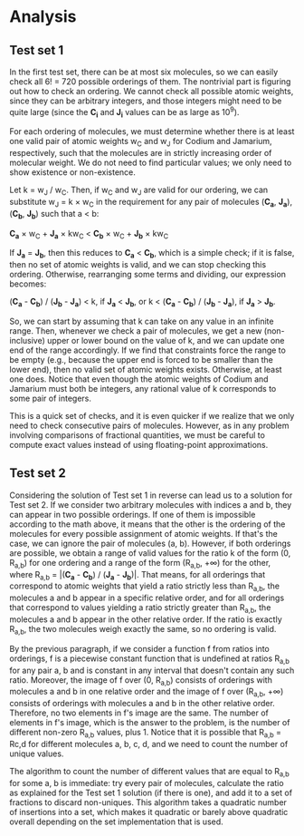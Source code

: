 # Analysis

## Test set 1

In the first test set, there can be at most six molecules, so we can easily check all 6! = 720 possible orderings of them. The nontrivial part is figuring out how to check an ordering. We cannot check all possible atomic weights, since they can be arbitrary integers, and those integers might need to be quite large (since the **C<sub>i</sub>** and **J<sub>i</sub>** values can be as large as 10<sup>9</sup>).

For each ordering of molecules, we must determine whether there is at least one valid pair of atomic weights w<sub>C</sub> and w<sub>J</sub> for Codium and Jamarium, respectively, such that the molecules are in strictly increasing order of molecular weight. We do not need to find particular values; we only need to show existence or non-existence.

Let k = w<sub>J</sub> / w<sub>C</sub>. Then, if w<sub>C</sub> and w<sub>J</sub> are valid for our ordering, we can substitute w<sub>J</sub> = k × w<sub>C</sub> in the requirement for any pair of molecules (**C<sub>a</sub>**, **J<sub>a</sub>**), (**C<sub>b</sub>**, **J<sub>b</sub>**) such that a < b:

**C<sub>a</sub>** × w<sub>C</sub> + **J<sub>a</sub>** × kw<sub>C</sub> < **C<sub>b</sub>** × w<sub>C</sub> + **J<sub>b</sub>** × kw<sub>C</sub>

If **J<sub>a</sub>** = **J<sub>b</sub>**, then this reduces to **C<sub>a</sub>** < **C<sub>b</sub>**, which is a simple check; if it is false, then no set of atomic weights is valid, and we can stop checking this ordering. Otherwise, rearranging some terms and dividing, our expression becomes:

(**C<sub>a</sub>** - **C<sub>b</sub>**) / (**J<sub>b</sub>** - **J<sub>a</sub>**) < k, if **J<sub>a</sub>** < **J<sub>b</sub>**, or
k < (**C<sub>a</sub>** - **C<sub>b</sub>**) / (**J<sub>b</sub>** - **J<sub>a</sub>**), if **J<sub>a</sub>** > **J<sub>b</sub>**.

So, we can start by assuming that k can take on any value in an infinite range. Then, whenever we check a pair of molecules, we get a new (non-inclusive) upper or lower bound on the value of k, and we can update one end of the range accordingly. If we find that constraints force the range to be empty (e.g., because the upper end is forced to be smaller than the lower end), then no valid set of atomic weights exists. Otherwise, at least one does. Notice that even though the atomic weights of Codium and Jamarium must both be integers, any rational value of k corresponds to some pair of integers.

This is a quick set of checks, and it is even quicker if we realize that we only need to check consecutive pairs of molecules. However, as in any problem involving comparisons of fractional quantities, we must be careful to compute exact values instead of using floating-point approximations.

## Test set 2

Considering the solution of Test set 1 in reverse can lead us to a solution for Test set 2. If we consider two arbitrary molecules with indices a and b, they can appear in two possible orderings. If one of them is impossible according to the math above, it means that the other is the ordering of the molecules for every possible assignment of atomic weights. If that's the case, we can ignore the pair of molecules (a, b). However, if both orderings are possible, we obtain a range of valid values for the ratio k of the form (0, R<sub>a,b</sub>) for one ordering and a range of the form (R<sub>a,b</sub>, +∞) for the other, where R<sub>a,b</sub> = |(**C<sub>a</sub>** - **C<sub>b</sub>**) / (**J<sub>a</sub>** - **J<sub>b</sub>**)|. That means, for all orderings that correspond to atomic weights that yield a ratio strictly less than R<sub>a,b</sub>, the molecules a and b appear in a specific relative order, and for all orderings that correspond to values yielding a ratio strictly greater than R<sub>a,b</sub>, the molecules a and b appear in the other relative order. If the ratio is exactly R<sub>a,b</sub>, the two molecules weigh exactly the same, so no ordering is valid.

By the previous paragraph, if we consider a function f from ratios into orderings, f is a piecewise constant function that is undefined at ratios R<sub>a,b</sub> for any pair a, b and is constant in any interval that doesn't contain any such ratio. Moreover, the image of f over (0, R<sub>a,b</sub>) consists of orderings with molecules a and b in one relative order and the image of f over (R<sub>a,b</sub>, +∞) consists of orderings with molecules a and b in the other relative order. Therefore, no two elements in f's image are the same. The number of elements in f's image, which is the answer to the problem, is the number of different non-zero R<sub>a,b</sub> values, plus 1. Notice that it is possible that R<sub>a,b</sub> = Rc,d for different molecules a, b, c, d, and we need to count the number of unique values.

The algorithm to count the number of different values that are equal to R<sub>a,b</sub> for some a, b is immediate: try every pair of molecules, calculate the ratio as explained for the Test set 1 solution (if there is one), and add it to a set of fractions to discard non-uniques. This algorithm takes a quadratic number of insertions into a set, which makes it quadratic or barely above quadratic overall depending on the set implementation that is used.
